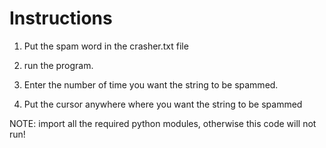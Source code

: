 # Instructions

1. Put the spam word in the crasher.txt file

2. run the program.

3. Enter the number of time you want the string to be spammed.

4. Put the cursor anywhere where you want the string to be spammed

NOTE: import all the required python modules, otherwise this code will not run!
